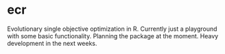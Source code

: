 ecr
====

Evolutionary single objective optimization in R. Currently just a playground with some basic functionality. Planning the package at the moment. Heavy development in the next weeks.
